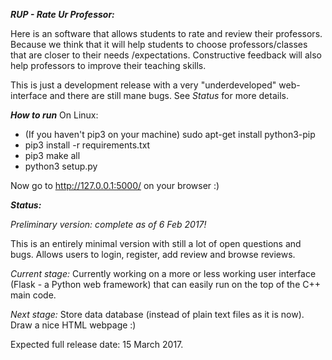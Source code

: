 
***RUP - Rate Ur Professor:***

Here is an software that allows students to rate and review their professors.
Because we think that it will help students to choose professors/classes that
are closer to their needs /expectations. Constructive feedback will also help
professors to improve their teaching skills.

This is just a development release with a very "underdeveloped" web-interface
and there are still mane bugs. See *Status* for more details.

***How to run***
On Linux:
  * (If you haven't pip3 on your machine) sudo apt-get install python3-pip
  * pip3 install -r requirements.txt
  * pip3 make all
  * python3 setup.py

Now go to http://127.0.0.1:5000/ on your browser :)

***Status:***

*Preliminary version: complete as of 6 Feb 2017!*

This is an entirely minimal version with still a lot of open questions and bugs.
Allows users to login, register, add review and browse reviews.

*Current stage:*
Currently working on a more or less working user interface (Flask - a Python
web framework) that can easily run on the top of the C++ main code.

*Next stage:*
Store data database (instead of plain text files as it is now).
Draw a nice HTML webpage :)

Expected full release date: 15 March 2017.
